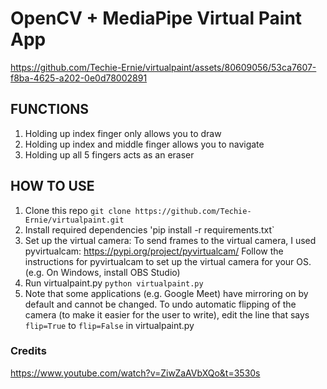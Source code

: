 # OpenCV + MediaPipe Virtual Paint App


https://github.com/Techie-Ernie/virtualpaint/assets/80609056/53ca7607-f8ba-4625-a202-0e0d78002891


## FUNCTIONS
1. Holding up index finger only allows you to draw
2. Holding up index and middle finger allows you to navigate
3. Holding up all 5 fingers acts as an eraser

## HOW TO USE
1. Clone this repo
   `git clone https://github.com/Techie-Ernie/virtualpaint.git`
2. Install required dependencies
    'pip install -r requirements.txt`
4. Set up the virtual camera: 
To send frames to the virtual camera, I used pyvirtualcam: https://pypi.org/project/pyvirtualcam/
Follow the instructions for pyvirtualcam to set up the virtual camera for your OS. (e.g. On Windows, install OBS Studio)
5. Run virtualpaint.py
    `python virtualpaint.py`
6. Note that some applications (e.g. Google Meet) have mirroring on by default and cannot be changed. To undo automatic flipping of the camera (to make it easier for the user to write), edit the line that says `flip=True` to `flip=False` in virtualpaint.py

### Credits
https://www.youtube.com/watch?v=ZiwZaAVbXQo&t=3530s
